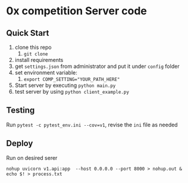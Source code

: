 # 0x competition Server code

## Quick Start
1. clone this repo
   1. `git clone `
2. install requirements
3. get `settings.json` from administrator and put it under `config` folder
4. set environment variable:
   1. `export COMP_SETTING="YOUR_PATH_HERE"`
5. Start server by executing `python main.py`
6. test server by using `python client_example.py`


## Testing
Run `pytest -c pytest_env.ini --cov=v1`, revise the `ini` file as needed

## Deploy
Run on desired serer
```
nohup uvicorn v1.api:app  --host 0.0.0.0 --port 8000 > nohup.out & echo $! > process.txt
```